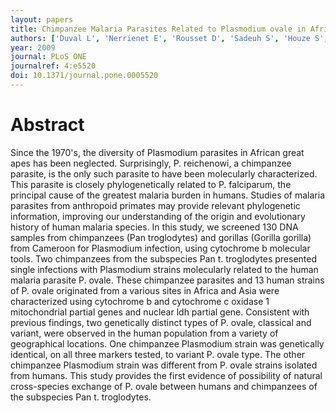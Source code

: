 ```yaml
---
layout: papers
title: Chimpanzee Malaria Parasites Related to Plasmodium ovale in Africa
authors: ['Duval L', 'Nerrienet E', 'Rousset D', 'Sadeuh S', 'Houze S', 'Fourment M', 'Robert V', 'Ariey F']
year: 2009
journal: PLoS ONE
journalref: 4:e5520
doi: 10.1371/journal.pone.0005520
---
```


# Abstract

Since the 1970's, the diversity of Plasmodium parasites in African great apes has been neglected. Surprisingly, P. reichenowi, a chimpanzee parasite, is the only such parasite to have been molecularly characterized. This parasite is closely phylogenetically related to P. falciparum, the principal cause of the greatest malaria burden in humans. Studies of malaria parasites from anthropoid primates may provide relevant phylogenetic information, improving our understanding of the origin and evolutionary history of human malaria species. In this study, we screened 130 DNA samples from chimpanzees (Pan troglodytes) and gorillas (Gorilla gorilla) from Cameroon for Plasmodium infection, using cytochrome b molecular tools. Two chimpanzees from the subspecies Pan t. troglodytes presented single infections with Plasmodium strains molecularly related to the human malaria parasite P. ovale. These chimpanzee parasites and 13 human strains of P. ovale originated from a various sites in Africa and Asia were characterized using cytochrome b and cytochrome c oxidase 1 mitochondrial partial genes and nuclear ldh partial gene. Consistent with previous findings, two genetically distinct types of P. ovale, classical and variant, were observed in the human population from a variety of geographical locations. One chimpanzee Plasmodium strain was genetically identical, on all three markers tested, to variant P. ovale type. The other chimpanzee Plasmodium strain was different from P. ovale strains isolated from humans. This study provides the first evidence of possibility of natural cross-species exchange of P. ovale between humans and chimpanzees of the subspecies Pan t. troglodytes.